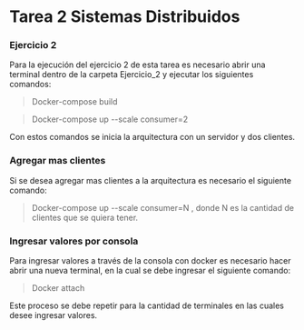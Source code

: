 # Tarea 2 Sistemas Distribuidos

### Ejercicio 2

Para la ejecución del ejercicio 2 de esta tarea es necesario abrir una terminal dentro de la carpeta Ejercicio_2 y ejecutar los siguientes comandos:

>Docker-compose build

>Docker-compose up --scale consumer=2 

Con estos comandos se inicia la arquitectura con un servidor y dos clientes.
### Agregar mas clientes

Si se desea agregar mas clientes a la arquitectura es necesario el siguiente comando:
>Docker-compose up --scale consumer=N , donde N es la cantidad de clientes que se quiera tener.
### Ingresar valores por consola

Para ingresar valores a través de la consola con docker es necesario hacer abrir una nueva terminal, en la cual se debe ingresar el siguiente comando:
> Docker attach <Nombre del container>
  
Este proceso se debe repetir para la cantidad de terminales en las cuales desee ingresar valores.
